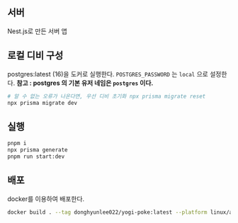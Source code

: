 ## 서버

Nest.js로 만든 서버 앱

## 로컬 디비 구성

postgres:latest (16)을 도커로 실행한다.
`POSTGRES_PASSWORD` 는 `local` 으로 설정한다.
**참고 : postgres 의 기본 유저 네임은 `postgres` 이다.**

```sh
# 알 수 없는 오류가 나온다면, 우선 디비 초기화 npx prisma migrate reset
npx prisma migrate dev
```

## 실행

```sh
pnpm i
npx prisma generate
pnpm run start:dev
```

## 배포

docker를 이용하여 배포한다.

```sh
docker build . --tag donghyunlee022/yogi-poke:latest --platform linux/amd64
```
